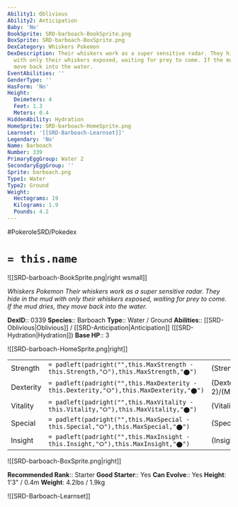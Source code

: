 ```yaml
---
Ability1: Oblivious
Ability2: Anticipation
Baby: 'No'
BookSprite: SRD-barboach-BookSprite.png
BoxSprite: SRD-barboach-BoxSprite.png
DexCategory: Whiskers Pokemon
DexDescription: Their whiskers work as a super sensitive radar. They hide in the mud
  with only their whiskers exposed, waiting for prey to come. If the mud dries, they
  move back into the water.
EventAbilities: ''
GenderType: ''
HasForm: 'No'
Height:
  Deimeters: 4
  Feet: 1.3
  Meters: 0.4
HiddenAbility: Hydration
HomeSprite: SRD-barboach-HomeSprite.png
Learnset: '[[SRD-Barboach-Learnset]]'
Legendary: 'No'
Name: Barboach
Number: 339
PrimaryEggGroup: Water 2
SecondaryEggGroup: ''
Sprite: barboach.png
Type1: Water
Type2: Ground
Weight:
  Hectograms: 19
  Kilograms: 1.9
  Pounds: 4.2
---
```


#PokeroleSRD/Pokedex

# `= this.name`

![[SRD-barboach-BookSprite.png|right wsmall]]

*Whiskers Pokemon*
*Their whiskers work as a super sensitive radar. They hide in the mud with only their whiskers exposed, waiting for prey to come. If the mud dries, they move back into the water.*

**DexID**:: 0339
**Species**:: Barboach
**Type**:: Water / Ground
**Abilities**:: [[SRD-Oblivious|Oblivious]] / [[SRD-Anticipation|Anticipation]] ([[SRD-Hydration|Hydration]])
**Base HP**:: 3

![[SRD-barboach-HomeSprite.png|right]]

|           |                                                                                        |                                          |
| --------- | -------------------------------------------------------------------------------------- | ---------------------------------------- |
| Strength  | `= padleft(padright("",this.MaxStrength - this.Strength,"⭘"),this.MaxStrength,"⬤")`    | (Strength::2)/(MaxStrength::4)   |
| Dexterity | `= padleft(padright("",this.MaxDexterity - this.Dexterity,"⭘"),this.MaxDexterity,"⬤")` | (Dexterity:: 2)/(MaxDexterity::4) |
| Vitality  | `= padleft(padright("",this.MaxVitality - this.Vitality,"⭘"),this.MaxVitality,"⬤")`    | (Vitality::1)/(MaxVitality::3)   |
| Special   | `= padleft(padright("",this.MaxSpecial - this.Special,"⭘"),this.MaxSpecial,"⬤")`       | (Special::2)/(MaxSpecial::4)     |
| Insight   | `= padleft(padright("",this.MaxInsight - this.Insight,"⭘"),this.MaxInsight,"⬤")`       | (Insight::1)/(MaxInsight::3)     |

![[SRD-barboach-BoxSprite.png|right]]

**Recommended Rank**:: Starter
**Good Starter**:: Yes
**Can Evolve**:: Yes
**Height**: 1'3" / 0.4m
**Weight**: 4.2lbs / 1.9kg

![[SRD-Barboach-Learnset]]
